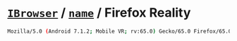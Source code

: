 # [`IBrowser`](/api/main/get-browser.md) / [`name`](../name.md) / Firefox Reality

```sh
Mozilla/5.0 (Android 7.1.2; Mobile VR; rv:65.0) Gecko/65.0 Firefox/65.0
```